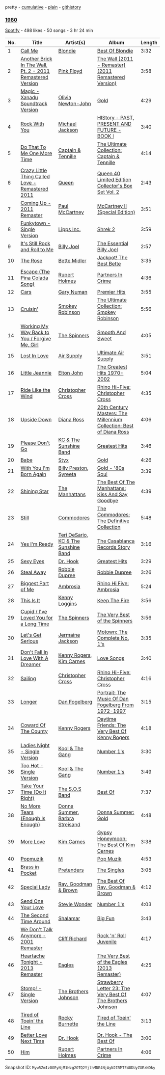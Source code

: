pretty - [cumulative](/playlists/cumulative/4j0G7LOHRpKYDDXa8lxUik.md) - [plain](/playlists/plain/4j0G7LOHRpKYDDXa8lxUik) - [githistory](https://github.githistory.xyz/mackorone/spotify-playlist-archive/blob/main/playlists/plain/4j0G7LOHRpKYDDXa8lxUik)

### [1980](https://open.spotify.com/playlist/4j0G7LOHRpKYDDXa8lxUik)

> 

[Spotify](https://open.spotify.com/user/spotify) - 498 likes - 50 songs - 3 hr 24 min

| No. | Title | Artist(s) | Album | Length |
|---|---|---|---|---|
| 1 | [Call Me](https://open.spotify.com/track/0vLwL4xuJ3s7SeaCdvMqkY) | [Blondie](https://open.spotify.com/artist/4tpUmLEVLCGFr93o8hFFIB) | [Best Of Blondie](https://open.spotify.com/album/7mEjsBlRmfP63cH1gdPT6A) | 3:32 |
| 2 | [Another Brick In The Wall, Pt\. 2 \- 2011 Remastered Version](https://open.spotify.com/track/3fuXKiEzDCs1IBnLHQ5CL0) | [Pink Floyd](https://open.spotify.com/artist/0k17h0D3J5VfsdmQ1iZtE9) | [The Wall \[2011 \- Remaster\] \(2011 Remastered Version\)](https://open.spotify.com/album/33p78EyTp6esCBodi24Pzx) | 3:58 |
| 3 | [Magic \- Xanadu Soundtrack Version](https://open.spotify.com/track/3zwFTUatVn4nDoQTq74AQx) | [Olivia Newton\-John](https://open.spotify.com/artist/4BoRxUdrcgbbq1rxJvvhg9) | [Gold](https://open.spotify.com/album/24xwaPVl6xkUunl6lEWwje) | 4:29 |
| 4 | [Rock With You](https://open.spotify.com/track/5yxIenY5kSLlgTr3XGYw9p) | [Michael Jackson](https://open.spotify.com/artist/3fMbdgg4jU18AjLCKBhRSm) | [HIStory \- PAST, PRESENT AND FUTURE \- BOOK I](https://open.spotify.com/album/3OBhnTLrvkoEEETjFA3Qfk) | 3:40 |
| 5 | [Do That To Me One More Time](https://open.spotify.com/track/2gFnSurc2aUja58m4Jq41f) | [Captain & Tennille](https://open.spotify.com/artist/7BEfMxbaqx6dOpbtlEqScm) | [The Ultimate Collection: Captain & Tennille](https://open.spotify.com/album/7p1ppQ3fqvosArcx4C6jpp) | 4:14 |
| 6 | [Crazy Little Thing Called Love \- Remastered 2011](https://open.spotify.com/track/6LRIeceMebqu7TmyyXCRTA) | [Queen](https://open.spotify.com/artist/1dfeR4HaWDbWqFHLkxsg1d) | [Queen 40 Limited Edition Collector's Box Set Vol\. 2](https://open.spotify.com/album/1PpNIByYpOjEhXhX6JT4AL) | 2:43 |
| 7 | [Coming Up \- 2011 Remaster](https://open.spotify.com/track/1p2qCWx9dM74mPIv8Vnm2f) | [Paul McCartney](https://open.spotify.com/artist/4STHEaNw4mPZ2tzheohgXB) | [McCartney II \(Special Edition\)](https://open.spotify.com/album/1mODksGrJUHVAIIbPXB43v) | 3:51 |
| 8 | [Funkytown \- Single Version](https://open.spotify.com/track/7lJIjSxAT7OcJA4zLb4q57) | [Lipps Inc.](https://open.spotify.com/artist/0lwRI7lvmlRY5DiA5Xa6wQ) | [Shrek 2](https://open.spotify.com/album/5WT93ILrcE8zEeRHsBUnGK) | 3:59 |
| 9 | [It's Still Rock and Roll to Me](https://open.spotify.com/track/7LbOQt7isddrw3Bs3Czl7E) | [Billy Joel](https://open.spotify.com/artist/6zFYqv1mOsgBRQbae3JJ9e) | [The Essential Billy Joel](https://open.spotify.com/album/7r36rel1M4gyBavfcJP6Yz) | 2:57 |
| 10 | [The Rose](https://open.spotify.com/track/5iUzEn2QzBW0KEWNQO1KQC) | [Bette Midler](https://open.spotify.com/artist/13y0kncDD4J9wxCyfKr10W) | [Jackpot! The Best Bette](https://open.spotify.com/album/7fMaW2J2rb9EdcHG2TMZup) | 3:35 |
| 11 | [Escape \(The Pina Colada Song\)](https://open.spotify.com/track/5IMtdHjJ1OtkxbGe4zfUxQ) | [Rupert Holmes](https://open.spotify.com/artist/0TqIPD4IS1w4e30R38B3vj) | [Partners In Crime](https://open.spotify.com/album/163iYwl7Kdm9ayTnD4VyfN) | 4:36 |
| 12 | [Cars](https://open.spotify.com/track/3CKLPDN1AIOYa7QPpy6oDH) | [Gary Numan](https://open.spotify.com/artist/5KQMtyPE8DCQNUzoNqlEsE) | [Premier Hits](https://open.spotify.com/album/26Q132EhFDzrSjpYhmMQph) | 3:55 |
| 13 | [Cruisin'](https://open.spotify.com/track/3ExqReC2xLcMJvS4OVHKh5) | [Smokey Robinson](https://open.spotify.com/artist/0h9smro0z3HqUbD94jotU8) | [The Ultimate Collection: Smokey Robinson](https://open.spotify.com/album/6IinQGB5zwguzwx5lRlKK5) | 5:56 |
| 14 | [Working My Way Back to You / Forgive Me, Girl](https://open.spotify.com/track/1wouF9mtyiwZDYiq5YElaq) | [The Spinners](https://open.spotify.com/artist/5fbhwqYYh4YwUoEs582mq5) | [Smooth And Sweet](https://open.spotify.com/album/2KurzyFucko12doXylecYi) | 4:05 |
| 15 | [Lost In Love](https://open.spotify.com/track/6MhK1gPrgtgRedEjSUz18I) | [Air Supply](https://open.spotify.com/artist/4xXCRXOfQKQ2gjWxNhNzYW) | [Ultimate Air Supply](https://open.spotify.com/album/5PXeBHFjvr8EykHfFxJMje) | 3:51 |
| 16 | [Little Jeannie](https://open.spotify.com/track/4MUPC5d9OyzHh19qilbBjQ) | [Elton John](https://open.spotify.com/artist/3PhoLpVuITZKcymswpck5b) | [The Greatest Hits 1970\-2002](https://open.spotify.com/album/6CPTYd8BQRbF6VzhnTWIfL) | 5:04 |
| 17 | [Ride Like the Wind](https://open.spotify.com/track/62leJoS03BiNzdoQmb9ByN) | [Christopher Cross](https://open.spotify.com/artist/695W5F2Ih8dYahLdjVOIoH) | [Rhino Hi\-Five: Christopher Cross](https://open.spotify.com/album/1zCZlZkquBeSNOeThSrKpE) | 4:35 |
| 18 | [Upside Down](https://open.spotify.com/track/76as3dkOkHGMAvwmaKXPMD) | [Diana Ross](https://open.spotify.com/artist/3MdG05syQeRYPPcClLaUGl) | [20th Century Masters: The Millennium Collection: Best of Diana Ross](https://open.spotify.com/album/54fyYXrRRfl7sMJYF8FXcX) | 4:06 |
| 19 | [Please Don't Go](https://open.spotify.com/track/4T9wUQl9lmA3qa79PT4MfJ) | [KC & The Sunshine Band](https://open.spotify.com/artist/3mQBpAOMWYqAZyxtyeo4Lo) | [Greatest Hits](https://open.spotify.com/album/0OipY8bfA3aCBvSnbTLkw7) | 3:46 |
| 20 | [Babe](https://open.spotify.com/track/3m9viZzUHLDXp6XizY2NZq) | [Styx](https://open.spotify.com/artist/4salDzkGmfycRqNUbyBphh) | [Gold](https://open.spotify.com/album/2SIFXSFOHJgqC6q3whbSZU) | 4:26 |
| 21 | [With You I'm Born Again](https://open.spotify.com/track/2k0eIJIQBo7qpwBT5Od2ZR) | [Billy Preston](https://open.spotify.com/artist/0IecGJbdBeYSOVtSPRehh5), [Syreeta](https://open.spotify.com/artist/594LqcHtMvKoR0URmSiYJB) | [Gold \- '80s Soul](https://open.spotify.com/album/30zetsnd9mENuaA47D6wcr) | 3:39 |
| 22 | [Shining Star](https://open.spotify.com/track/4VO88hvgij1NzgmGpV1MPV) | [The Manhattans](https://open.spotify.com/artist/1DpIDwg8FGD50N9Tfunfsf) | [The Best Of The Manhattans: Kiss And Say Goodbye](https://open.spotify.com/album/4shPsyHdXeoYwJeqt10Ttq) | 4:39 |
| 23 | [Still](https://open.spotify.com/track/3CCAa0auFYGQMIsaext34S) | [Commodores](https://open.spotify.com/artist/6twIAGnYuIT1pncMAsXnEm) | [The Commodores: The Definitive Collection](https://open.spotify.com/album/4mDGyVthoID64WAcff0HxR) | 5:48 |
| 24 | [Yes I'm Ready](https://open.spotify.com/track/2kAd9Wgf2bMsKa0nCHFxlP) | [Teri DeSario](https://open.spotify.com/artist/0234x9nNrcIxRQ51AFqgJx), [KC & The Sunshine Band](https://open.spotify.com/artist/3mQBpAOMWYqAZyxtyeo4Lo) | [The Casablanca Records Story](https://open.spotify.com/album/2FQe9IhPGZe49IVQlvzzxM) | 3:16 |
| 25 | [Sexy Eyes](https://open.spotify.com/track/0QpZ69CTjRbJ3ZVsnTaGfa) | [Dr\. Hook](https://open.spotify.com/artist/2Mhi3jfuRSdbVZPdjqsnnN) | [Greatest Hits](https://open.spotify.com/album/0gC5d1rbDIOAx4OR5pG4MW) | 3:29 |
| 26 | [Steal Away](https://open.spotify.com/track/3MshXF4YQRoFw82plcsUge) | [Robbie Dupree](https://open.spotify.com/artist/3jrgftS3TYbNxcPt5itKhz) | [Robbie Dupree](https://open.spotify.com/album/08zLU0fv6Dp4E16GUPeRTm) | 3:26 |
| 27 | [Biggest Part of Me](https://open.spotify.com/track/0CWD6Vq8az9trL6L5IyrIj) | [Ambrosia](https://open.spotify.com/artist/0J2Ej2rMQyqaUX3G6MUISw) | [Rhino Hi Five: Ambrosia](https://open.spotify.com/album/0V2p6ejgsg1USgVpExOkfE) | 5:24 |
| 28 | [This Is It](https://open.spotify.com/track/0YO8KsprTrEUEvJevpI7Na) | [Kenny Loggins](https://open.spotify.com/artist/3Y3xIwWyq5wnNHPp5gPjOW) | [Keep The Fire](https://open.spotify.com/album/3Z9IvbRwLHwLXXBlPFKg3B) | 3:56 |
| 29 | [Cupid / I've Loved You for a Long Time](https://open.spotify.com/track/6zKFVGEDGLtf63Yxpz8kzJ) | [The Spinners](https://open.spotify.com/artist/5fbhwqYYh4YwUoEs582mq5) | [The Very Best of the Spinners](https://open.spotify.com/album/05jU4HqC6CTnRuP1e4yYnS) | 3:56 |
| 30 | [Let's Get Serious](https://open.spotify.com/track/30uxNJzutKNSsHhNuBaTSg) | [Jermaine Jackson](https://open.spotify.com/artist/1VDurPMbOKrNU8mcMP4X1P) | [Motown: The Complete No\. 1's](https://open.spotify.com/album/0iv3gV69jA1YY2H0UTy9yF) | 3:35 |
| 31 | [Don't Fall In Love With A Dreamer](https://open.spotify.com/track/2Ntu9k6Lb8MYZCCHQLqBZB) | [Kenny Rogers](https://open.spotify.com/artist/4tw2Lmn9tTPUv7Gy7mVPI4), [Kim Carnes](https://open.spotify.com/artist/5PN2aHIvLEM98XIorsPMhE) | [Love Songs](https://open.spotify.com/album/5lfEHckqBoZ1ImG5QfroiH) | 3:40 |
| 32 | [Sailing](https://open.spotify.com/track/5Ii750a5kcwanAaBfrOlZM) | [Christopher Cross](https://open.spotify.com/artist/695W5F2Ih8dYahLdjVOIoH) | [Rhino Hi\-Five: Christopher Cross](https://open.spotify.com/album/1zCZlZkquBeSNOeThSrKpE) | 4:16 |
| 33 | [Longer](https://open.spotify.com/track/6OKrPnWUC8FccKiLVpxQWQ) | [Dan Fogelberg](https://open.spotify.com/artist/0cA5Tg15TwARIRZeiNT1RO) | [Portrait: The Music Of Dan Fogelberg From 1972\-1997](https://open.spotify.com/album/3xzrUc5WHC8dv9UmiUWxH1) | 3:15 |
| 34 | [Coward Of The County](https://open.spotify.com/track/6w4qRwQf8J9tuprfWVtc4H) | [Kenny Rogers](https://open.spotify.com/artist/4tw2Lmn9tTPUv7Gy7mVPI4) | [Daytime Friends: The Very Best Of Kenny Rogers](https://open.spotify.com/album/5Cum33m0MK39JjWvbGO8bQ) | 4:18 |
| 35 | [Ladies Night \- Single Version](https://open.spotify.com/track/7JsvyaIQfBSX4yVGs6cqVA) | [Kool & The Gang](https://open.spotify.com/artist/3VNITwohbvU5Wuy5PC6dsI) | [Number 1's](https://open.spotify.com/album/4lvbbYJ7pBo9TiNuCWH7At) | 3:30 |
| 36 | [Too Hot \- Single Version](https://open.spotify.com/track/0pTFc8RQtDxzMNFMxuArDz) | [Kool & The Gang](https://open.spotify.com/artist/3VNITwohbvU5Wuy5PC6dsI) | [Number 1's](https://open.spotify.com/album/4lvbbYJ7pBo9TiNuCWH7At) | 3:49 |
| 37 | [Take Your Time \(Do It Right\)](https://open.spotify.com/track/6JmI8SpUHoQ4yveHLjTrko) | [The S.O.S Band](https://open.spotify.com/artist/6pXCjxMOBcWtvULYkFPVW6) | [Best Of](https://open.spotify.com/album/240SJDnFY3u2hNDQe63WAf) | 7:37 |
| 38 | [No More Tears \(Enough Is Enough\)](https://open.spotify.com/track/144tO3SX1vncJSIYmP3TGB) | [Donna Summer](https://open.spotify.com/artist/2eogQKWWoohI3BSnoG7E2U), [Barbra Streisand](https://open.spotify.com/artist/7jmTilWYlKOuavFfmQAcu6) | [Donna Summer: Gold](https://open.spotify.com/album/2BAwRRH1wXEK5rHvGlPFEO) | 4:48 |
| 39 | [More Love](https://open.spotify.com/track/4SRAf6doXKEuMJxrHB8ILC) | [Kim Carnes](https://open.spotify.com/artist/5PN2aHIvLEM98XIorsPMhE) | [Gypsy Honeymoon: The Best Of Kim Carnes](https://open.spotify.com/album/5RDGpsmUSnVuJyh13Aryw7) | 3:38 |
| 40 | [Popmuzik](https://open.spotify.com/track/6SeqtO22ZK9BIPYtb0YX5I) | [M](https://open.spotify.com/artist/4ZYjW9vY2BTk1er3xomkwI) | [Pop Muzik](https://open.spotify.com/album/3VhpxJmpH6d9hiyzmIxYjw) | 4:53 |
| 41 | [Brass in Pocket](https://open.spotify.com/track/3C8btmBZo8scrLRUUPTOCF) | [Pretenders](https://open.spotify.com/artist/0GByy3DcfbQwDvXGCWmzv9) | [The Singles](https://open.spotify.com/album/7vv7JlQIcLfao2c5rZpk59) | 3:05 |
| 42 | [Special Lady](https://open.spotify.com/track/570KJytRkVHTIocq1qomWF) | [Ray, Goodman & Brown](https://open.spotify.com/artist/58U0OwuIViimy39WEbRbXh) | [The Best Of Ray, Goodman & Brown](https://open.spotify.com/album/4KLZQzC46s6j1pvW6hKME6) | 4:12 |
| 43 | [Send One Your Love](https://open.spotify.com/track/46NsjxBe9NFVN8vVMuyG4E) | [Stevie Wonder](https://open.spotify.com/artist/7guDJrEfX3qb6FEbdPA5qi) | [Number 1's](https://open.spotify.com/album/5x7vXXWapy8cUmdSuwpUy1) | 4:03 |
| 44 | [The Second Time Around](https://open.spotify.com/track/6yh8yf1jpPrTMA5cezYpbi) | [Shalamar](https://open.spotify.com/artist/3REpOYo13YkVj1dFzda12A) | [Big Fun](https://open.spotify.com/album/0wPapw2OnSgmpg8G1DpZtI) | 3:43 |
| 45 | [We Don't Talk Anymore \- 2001 Remaster](https://open.spotify.com/track/3Ug96zKa29P3vICEEcYajZ) | [Cliff Richard](https://open.spotify.com/artist/2nvKpWcP8etYTq4JrRiUiy) | [Rock 'n' Roll Juvenile](https://open.spotify.com/album/2QV9SouhSHFNpls0Dvyoo5) | 4:17 |
| 46 | [Heartache Tonight \- 2013 Remaster](https://open.spotify.com/track/1vLlzUAREiFMWgskzefFPr) | [Eagles](https://open.spotify.com/artist/0ECwFtbIWEVNwjlrfc6xoL) | [The Very Best of the Eagles \(2013 Remaster\)](https://open.spotify.com/album/5J0VCIp4TTsZBKOqWdbBSa) | 4:25 |
| 47 | [Stomp! \- Single Version](https://open.spotify.com/track/3EG65y2LtxWjfydabHdItb) | [The Brothers Johnson](https://open.spotify.com/artist/6h3rSZ8VLK7a5vXjEmhfuD) | [Strawberry Letter 23: The Very Best Of The Brothers Johnson](https://open.spotify.com/album/4DUmxqvkQn3UJgDLjlYsyX) | 4:07 |
| 48 | [Tired of Toein' the Line](https://open.spotify.com/track/5Huuwj6mEuAtyrH5bg6mqM) | [Rocky Burnette](https://open.spotify.com/artist/6JGUkLiRAWMNYaHdUCIUvC) | [Tired of Toein' the Line](https://open.spotify.com/album/6zsKiAfWVG6SiUeK4akAlR) | 3:13 |
| 49 | [Better Love Next Time](https://open.spotify.com/track/2RwLs2dPoY8Tt1FumMvimx) | [Dr\. Hook](https://open.spotify.com/artist/2Mhi3jfuRSdbVZPdjqsnnN) | [Dr\. Hook \- The Best Of](https://open.spotify.com/album/7duyaPactGiBSLDpyx2moF) | 3:00 |
| 50 | [Him](https://open.spotify.com/track/5rMthFHPxRDi4Uxg06iK6H) | [Rupert Holmes](https://open.spotify.com/artist/0TqIPD4IS1w4e30R38B3vj) | [Partners In Crime](https://open.spotify.com/album/163iYwl7Kdm9ayTnD4VyfN) | 4:06 |

Snapshot ID: `Myw5ZmIzOGEyNjM1Nzg2OTQ2YjlhMDE4NjAyN2I5MTE4ODUyZGEzNDky`
